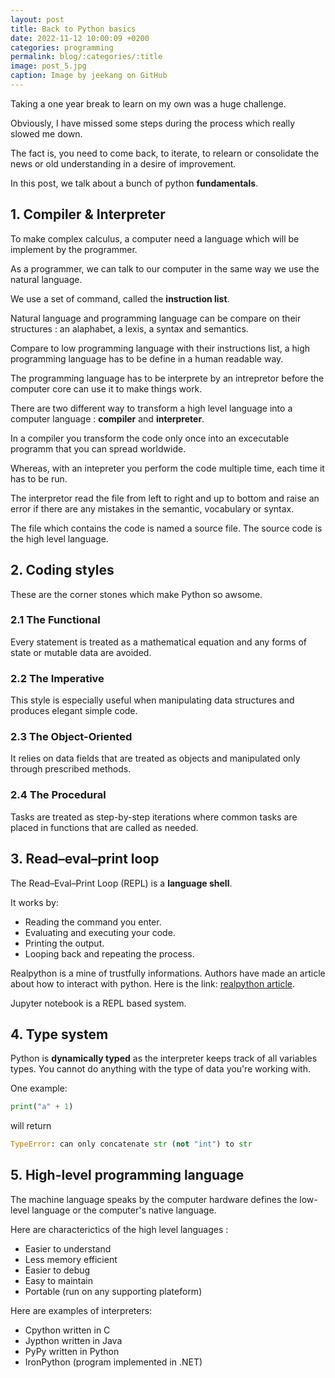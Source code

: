 ```yaml
---
layout: post
title: Back to Python basics
date: 2022-11-12 10:00:09 +0200
categories: programming
permalink: blog/:categories/:title
image: post_5.jpg
caption: Image by jeekang on GitHub
---
```

Taking a one year break to learn on my own was a huge challenge.

Obviously, I have missed some steps during the process which really slowed me down.

The fact is, you need to come back, to iterate, to relearn or consolidate the news or old understanding in a desire of improvement.

In this post, we talk about a bunch of python **fundamentals**.

## 1. Compiler & Interpreter

To make complex calculus, a computer need a language which will be implement by the programmer.

As a programmer, we can talk to our computer in the same way we use the natural language.

We use a set of command, called the **instruction list**.

Natural language and programming language can be compare on their structures : an alaphabet, a lexis, a syntax and semantics.

Compare to low programming language with their instructions list, a high programming language has to be define in a human readable way.

The programming language has to be interprete by an intrepretor before the computer core can use it to make things work.

There are two different way to transform a high level language into a computer language : **compiler** and **interpreter**.

In a compiler you transform the code only once into an excecutable programm that you can spread worldwide.

Whereas, with an intepreter you perform the code multiple time, each time it has to be run.

The interpretor read the file from left to right and up to bottom and raise an error if there are any mistakes in the semantic, vocabulary or syntax.

The file which contains the code is named a source file.
The source code is the high level language.

## 2. Coding styles

These are the corner stones which make Python so awsome.

### 2.1 The Functional

Every statement is treated as a mathematical equation and any forms of state or mutable data are avoided.

### 2.2 The Imperative

This style is especially useful when manipulating data structures and produces elegant simple code.

### 2.3 The Object-Oriented

It relies on data fields that are treated as objects and manipulated only through prescribed methods.

### 2.4 The Procedural

Tasks are treated as step-by-step iterations where common tasks are placed in functions that are called as needed.

## 3. Read–eval–print loop

The Read–Eval–Print Loop (REPL) is a **language shell**.

It works by:

+ Reading the command you enter.
+ Evaluating and executing your code.
+ Printing the output.
+ Looping back and repeating the process.

Realpython is a mine of trustfully informations. Authors have made an article about how to interact with python.
Here is the link: [realpython article](https://realpython.com/interacting-with-python/).

Jupyter notebook is a REPL based system.

## 4. Type system

Python is **dynamically typed** as the interpreter keeps track of all variables types.
You cannot do anything with the type of data you're working with.

One example:

```py
print("a" + 1)
```

will return

```py
TypeError: can only concatenate str (not "int") to str
```

## 5. High-level programming language

The machine language speaks by the computer hardware defines the low-level language or the computer's native language.

Here are characterictics of the high level languages :

+ Easier to understand
+ Less memory efficient
+ Easier to debug
+ Easy to maintain
+ Portable (run on any supporting plateform)

Here are examples of interpreters:

+ Cpython written in C
+ Jypthon written in Java
+ PyPy written in Python
+ IronPython (program implemented in .NET)
